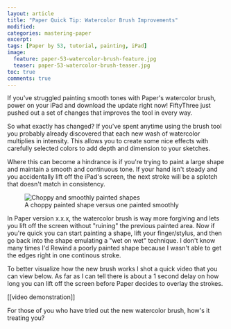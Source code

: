 ```yaml
---
layout: article
title: "Paper Quick Tip: Watercolor Brush Improvements"
modified:
categories: mastering-paper
excerpt:
tags: [Paper by 53, tutorial, painting, iPad]
image:
  feature: paper-53-watercolor-brush-feature.jpg
  teaser: paper-53-watercolor-brush-teaser.jpg
toc: true
comments: true
---
```


If you've struggled painting smooth tones with Paper's watercolor brush, power on your iPad and download the update right now! FiftyThree just pushed out a set of changes that improves the tool in every way.

So what exactly has changed? If you've spent anytime using the brush tool you probably already discovered that each new wash of watercolor multiplies in intensity. This allows you to create some nice effects with carefully selected colors to add depth and dimension to your sketches.

Where this can become a hindrance is if you're trying to paint a large shape and maintain a smooth and continuous tone. If your hand isn't steady and you accidentally lift off the iPad's screen, the next stroke will be a splotch that doesn't match in consistency.

<figure>
	<img src="{{ site.url }}/images/paper-53-choppy-smooth-paint.jpg" alt="Choppy and smoothly painted shapes">
	<figcaption>A choppy painted shape versus one painted smoothly</figcaption>
</figure>

In Paper version x.x.x, the watercolor brush is way more forgiving and lets you lift off the screen without "ruining" the previous painted area. Now if you're quick you can start painting a shape, lift your finger/stylus, and then go back into the shape emulating a "wet on wet" technique. I don't know many times I'd Rewind a poorly painted shape because I wasn't able to get the edges right in one continous stroke.

To better visualize how the new brush works I shot a quick video that you can view below. As far as I can tell there is about a 1 second delay on how long you can lift off the screen before Paper decides to overlay the strokes.

[[video demonstration]]

For those of you who have tried out the new watercolor brush, how's it treating you?